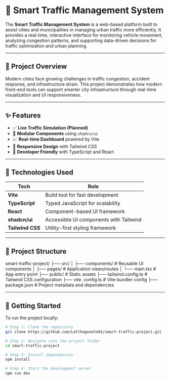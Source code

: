 # 🚦 Smart Traffic Management System

The **Smart Traffic Management System** is a web-based platform built to assist cities and municipalities in managing urban traffic more efficiently. It provides a real-time, interactive interface for monitoring vehicle movement, analyzing congestion patterns, and supporting data-driven decisions for traffic optimization and urban planning.

---

## 📌 Project Overview

Modern cities face growing challenges in traffic congestion, accident response, and infrastructure strain. This project demonstrates how modern front-end tools can support smarter city infrastructure through real-time visualization and UI responsiveness.

---

## ✨ Features

- ✅ **Live Traffic Simulation (Planned)**
- 🧩 **Modular Components** using `shadcn/ui`
- 📈 **Real-time Dashboard** powered by Vite
- 📱 **Responsive Design** with Tailwind CSS
- 🔧 **Developer Friendly** with TypeScript and React

---

## 🧰 Technologies Used

| Tech           | Role                                    |
|----------------|-----------------------------------------|
| **Vite**       | Build tool for fast development         |
| **TypeScript** | Typed JavaScript for scalability        |
| **React**      | Component-based UI framework            |
| **shadcn/ui**  | Accessible UI components with Tailwind  |
| **Tailwind CSS** | Utility-first styling framework       |

---

## 📂 Project Structure

smart-traffic-project/
├── src/
│   ├── components/      # Reusable UI components
│   ├── pages/           # Application views/routes
│   └── main.tsx         # App entry point
├── public/              # Static assets
├── tailwind.config.ts   # Tailwind CSS configuration
├── vite. config.ts       # Vite bundler config
├── package.json         # Project metadata and dependencies

---

## 🚀 Getting Started

To run the project locally:

```bash
# Step 1: Clone the repository
git clone https://github.com/Letlhogonolo01/smart-traffic-project.git

# Step 2: Navigate into the project folder
cd smart-traffic-project

# Step 3: Install dependencies
npm install

# Step 4: Start the development server
npm run dev
